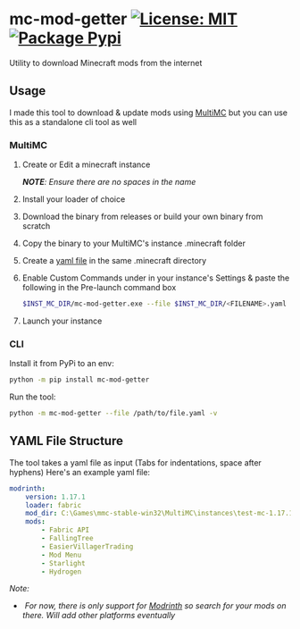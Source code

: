 # mc-mod-getter [![License: MIT](https://img.shields.io/badge/License-MIT-yellow.svg)](https://opensource.org/licenses/MIT) [![Package Pypi](https://img.shields.io/pypi/v/mc-mod-getter.svg)](https://pypi.org/project/mc-mod-getter)

Utility to download Minecraft mods from the internet

## Usage

I made this tool to download & update mods using [MultiMC](https://github.com/MultiMC/MultiMC5) but you can use this as a standalone cli tool as well

### MultiMC

1. Create or Edit a minecraft instance 

   ***NOTE**: Ensure there are no spaces in the name*

2. Install your loader of choice

3. Download the binary from releases or build your own binary from scratch

4. Copy the binary to your MultiMC's instance .minecraft folder

5. Create a [yaml file](#yaml-file-structure) in the same .minecraft directory

6. Enable Custom Commands under in your instance's Settings & paste the following in the Pre-launch command box

   ```bash
   $INST_MC_DIR/mc-mod-getter.exe --file $INST_MC_DIR/<FILENAME>.yaml -v
   ```

7. Launch your instance

### CLI

Install it from PyPi to an env:

```bash
python -m pip install mc-mod-getter
```

Run the tool:

```bash
python -m mc-mod-getter --file /path/to/file.yaml -v
```



## YAML File Structure

The tool takes a yaml file as input (Tabs for indentations, space after hyphens)
Here's an example yaml file:

```yaml
modrinth:
    version: 1.17.1
    loader: fabric
    mod_dir: C:\Games\mmc-stable-win32\MultiMC\instances\test-mc-1.17.1\.minecraft\mods
    mods:
        - Fabric API
        - FallingTree
        - EasierVillagerTrading
        - Mod Menu
        - Starlight
        - Hydrogen
```

*Note:*

- ​	*For now, there is only support for [Modrinth](https://modrinth.com/mods?q=) so search for your mods on there. Will add other platforms eventually*
